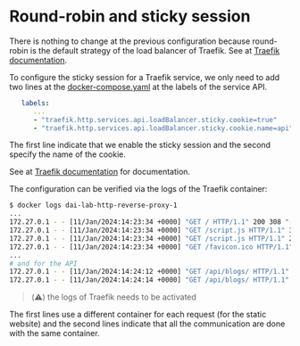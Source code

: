 # Round-robin and sticky session

There is nothing to change at the previous configuration because round-robin is the default strategy of the load balancer of Traefik. See at [Traefik documentation](https://doc.traefik.io/traefik/routing/services/#load-balancing).

To configure the sticky session for a Traefik service, we only need to add two lines at the [docker-compose.yaml](../docker-compose.yaml) at the labels of the service API.

```yaml
   labels:
      ...
      - "traefik.http.services.api.loadBalancer.sticky.cookie=true"
      - "traefik.http.services.api.loadBalancer.sticky.cookie.name=api"
```

The first line indicate that we enable the sticky session and the second specify the name of the cookie.

See at [Traefik documentation](https://doc.traefik.io/traefik/routing/services/#sticky-sessions) for documentation.

The configuration can be verified via the logs of the Traefik container:

```bash
$ docker logs dai-lab-http-reverse-proxy-1
...
172.27.0.1 - - [11/Jan/2024:14:23:34 +0000] "GET / HTTP/1.1" 200 308 "-" "-" 1 "static@docker" "http://172.27.0.10:80" 0ms
172.27.0.1 - - [11/Jan/2024:14:23:34 +0000] "GET /script.js HTTP/1.1" 304 0 "-" "-" 2 "static@docker" "http://172.27.0.12:80" 0ms
172.27.0.1 - - [11/Jan/2024:14:23:34 +0000] "GET /script.js HTTP/1.1" 200 2717 "-" "-" 3 "static@docker" "http://172.27.0.8:80" 0ms
172.27.0.1 - - [11/Jan/2024:14:23:34 +0000] "GET /favicon.ico HTTP/1.1" 404 153 "-" "-" 4 "static@docker" "http://172.27.0.5:80" 1ms
...
# and for the API
172.27.0.1 - - [11/Jan/2024:14:24:12 +0000] "GET /api/blogs/ HTTP/1.1" 200 939 "-" "-" 5 "api@docker" "http://172.27.0.11:7000" 220ms
172.27.0.1 - - [11/Jan/2024:14:24:14 +0000] "GET /api/blogs/ HTTP/1.1" 200 939 "-" "-" 6 "api@docker" "http://172.27.0.11:7000" 6ms
```

> (⚠️) the logs of Traefik needs to be activated

The first lines use a different container for each request (for the static website) and the second lines indicate that all the communication are done with the same container.
